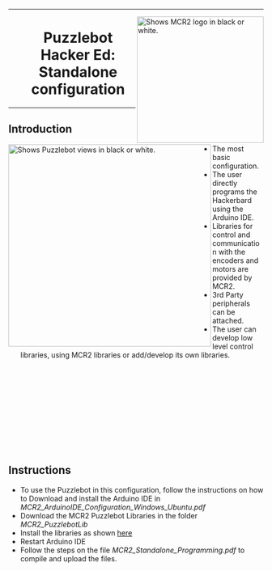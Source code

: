 
---
<picture>
  <source media="(prefers-color-scheme: dark)" srcset="https://github.com/ManchesterRoboticsLtd/Puzzlebot/blob/main/Misc/Logos/Puzzle_Bot_Logo_W.png">
  <source media="(prefers-color-scheme: light)" srcset="https://github.com/ManchesterRoboticsLtd/Puzzlebot/blob/main/Misc/Logos/Puzzle_Bot_Logo_B.png">
  <img alt="Shows MCR2 logo in black or white." width="250" align="right">
</picture>

 <div id="user-content-toc">
  <ul align="center" style="list-style: none;">
    <summary>
      <h1>Puzzlebot Hacker Ed: Standalone configuration</h1>
    </summary>
  </ul>
</div>


---

## Introduction

<picture>
  <source srcset="https://user-images.githubusercontent.com/67285979/232495809-decedd1e-ce71-4ef1-8145-8fd46377d412.png">
  <img alt="Shows Puzzlebot views in black or white." width="400" align="left">
</picture>


  * The most basic configuration.
  * The user directly programs the Hackerbard using the Arduino IDE.
  * Libraries for control and communication with the encoders and motors are provided by MCR2.
  * 3rd Party peripherals can be attached.
  * The user can develop low level control libraries, using MCR2 libraries or add/develop its own libraries.


<br/><br/>
<br/><br/>

<br/><br/>

<br/><br/>

## Instructions
  * To use the Puzzlebot in this configuration, follow the instructions on how to Download and install the Arduino IDE in *MCR2_ArduinoIDE_Configuration_Windows_Ubuntu.pdf*
  * Download the MCR2 Puzzlebot Libraries in the folder *MCR2_PuzzlebotLib*
  * Install the libraries as shown [here](https://docs.arduino.cc/software/ide-v1/tutorials/installing-libraries)
  * Restart Arduino IDE
  * Follow the steps on the file *MCR2_Standalone_Programming.pdf* to compile and upload the files.
  

